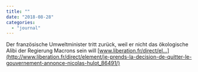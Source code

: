 ```yaml
---
title: ""
date: "2018-08-28"
categories: 
  - "journal"
---
```


Der französische Umweltminister tritt zurück, weil er nicht das ökologische Alibi der Regierung Macrons sein will [www.liberation.fr/direct/el...](http://www.liberation.fr/direct/element/je-prends-la-decision-de-quitter-le-gouvernement-annonce-nicolas-hulot_86491/)

